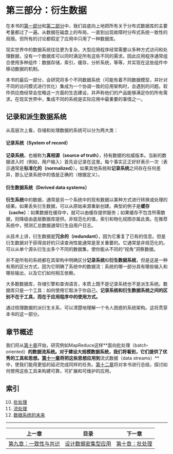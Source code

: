 # 第三部分：衍生数据

在本书的[第一部分](part-i.md)和[第二部分](part-ii.md)中，我们自底向上地把所有关于分布式数据库的主要考量都过了一遍。从数据在磁盘上的布局，一直到出现故障时分布式系统一致性的局限。但所有的讨论都假定了应用中只用了一种数据库。

现实世界中的数据系统往往更为复杂。大型应用程序经常需要以多种方式访问和处理数据，没有一个数据库可以同时满足所有这些不同的需求。因此应用程序通常组合使用多种组件：数据存储，索引，缓存，分析系统，等等，并实现在这些组件中移动数据的机制。

本书的最后一部分，会研究将多个不同数据系统（可能有着不同数据模型，并针对不同的访问模式进行优化）集成为一个协调一致的应用架构时，会遇到的问题。软件供应商经常会忽略这一方面的生态建设，并声称他们的产品能够满足你的所有需求。在现实世界中，集成不同的系统是实际应用中最重要的事情之一。

## 记录和派生数据系统

从高层次上看，存储和处理数据的系统可以分为两大类：

#### 记录系统（System of record）

**记录系统**，也被称为**真相源（source of truth）**，持有数据的权威版本。当新的数据进入时（例如，用户输入）首先会记录在这里。每个事实正正好好表示一次（表示通常是**标准化的（normalized）**）。如果其他系统和**记录系统**之间存在任何差异，那么记录系统中的值是正确的（根据定义）。

#### 衍生数据系统（Derived data systems）

**衍生系统**中的数据，通常是另一个系统中的现有数据以某种方式进行转换或处理的结果。如果丢失衍生数据，可以从原始来源重新创建。典型的例子是**缓存（cache）**：如果数据在缓存中，就可以由缓存提供服务；如果缓存不包含所需数据，则降级由底层数据库提供。非规范化的值，索引和物化视图亦属此类。在推荐系统中，预测汇总数据通常衍生自用户日志。

从技术上讲，衍生数据是**冗余的（redundant）**，因为它重复了已有的信息。但是衍生数据对于获得良好的只读查询性能通常是至关重要的。它通常是非规范化的。可以从单个源头衍生出多个不同的数据集，使你能从不同的“视角”洞察数据。

并不是所有的系统都在其架构中明确区分**记录系统**和**衍生数据系统**，但是这是一种有用的区分方式，因为它明确了系统中的数据流：系统的哪一部分具有哪些输入和哪些输出，以及它们如何相互依赖。

大多数数据库，存储引擎和查询语言，本质上既不是记录系统也不是派生系统。数据库只是一个工具：如何使用它取决于你自己。**记录系统和衍生数据系统之间的区别不在于工具，而在于应用程序中的使用方式。**

通过梳理数据的派衍生关系，可以清楚地理解一个令人困惑的系统架构。这将贯穿本书的这一部分。

## 章节概述

我们将从[第十章](ch10.md)开始，研究例如MapReduce这样**面向批处理（batch-oriented）**的数据流系统。对于建设大规模数据系统，我们将看到，它们提供了优秀的工具和思想。[第十一章](ch11.md)将把这些思想应用到**流式数据（data streams）**中，使我们能用更低的延迟完成同样的任务。[第十二章](ch12.md)将对本书进行总结，探讨如何使用这些工具来构建可靠，可扩展和可维护的应用。

## 索引

10. [批处理](ch10.md)
11. [流处理](ch11.md)
12. [数据系统的未来](ch12.md)


------

| 上一章                         | 目录                            | 下一章                    |
| ------------------------------ | ------------------------------- | ------------------------- |
| [第九章：一致性与共识](ch9.md) | [设计数据密集型应用](README.md) | [第十章：批处理](ch10.md) |